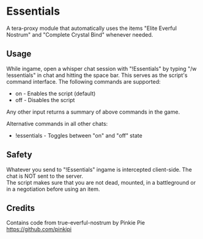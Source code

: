 # Essentials
A tera-proxy module that automatically uses the items "Elite Everful Nostrum" and "Complete Crystal Bind" whenever needed.  
  
## Usage  
While ingame, open a whisper chat session with "!Essentials" by typing "/w !essentials" in chat and hitting the space bar.
This serves as the script's command interface. 
The following commands are supported:  
  
* on - Enables the script (default)  
* off - Disables the script  
  
Any other input returns a summary of above commands in the game.  
  
Alternative commands in all other chats:  
* !essentials - Toggles between "on" and "off" state  
  
## Safety
Whatever you send to "!Essentials" ingame is intercepted client-side. The chat is NOT sent to the server.  
The script makes sure that you are not dead, mounted, in a battleground or in a negotiation before using an item.  
  
## Credits  
Contains code from true-everful-nostrum by Pinkie Pie https://github.com/pinkipi  